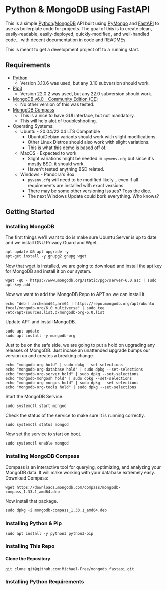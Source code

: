 # Python & MongoDB using FastAPI
This is a simple [Python](https://www.python.org/)/[MongoDB](https://mongodb.com/) API built using [PyMongo](https://pymongo.readthedocs.io/) and [FastAPI](https://fastapi.tiangolo.com/) to use as boilerplate code for projects.  The goal of this is to create clean, easily-readable, easily-deployed, quickly-modified, and well-handled code... with decent documentation in code and READMEs.

This is meant to get a development project off to a running start.

## Requirements
- [Python](https://www.python.org/downloads/) 
  - Version 3.10.6 was used, but any 3.10 subversion should work.
- [Pip3](https://docs.python.org/3.10/installing/)
  - Version 22.0.2 was used, but any 22.0 subversion should work.
- [MongoDB v6.0 - Community Edition (CE)](https://www.mongodb.com/try/download/community)
  - No other version of this was tested.
- [MongoDB Compass](https://www.mongodb.com/docs/compass/current/install/)
  - This is a nice to have GUI interface, but not mandatory. 
  - This will help alot of troubleshooting.
- Operating Systems:
  - Ubuntu - 20.04/22.04 LTS Compatible
    - Ubuntu/Debian variants should work with slight modifications.
    - Other Linux Distros should also work with slight variations.
    - This is what this demo is based off of.
  - MacOS - Expected to work
    - Slight variations might be needed in `pyvenv.cfg` but since it's mostly BSD, it should work.
    - Haven't tested anything BSD related.
  - Windows - Pandora's Box
    - `pyvenv.cfg` will need to be modified likely... even if all requirements are installed with exact versions.
    - There may be some other versioning issues? Toss the dice.
    - The next Windows Update could bork everything. Who knows?

## Getting Started
### Installing MongoDB
The first things we'll want to do is make sure Ubuntu Server is up to date and we install GNU Privacy Guard and Wget.

```
apt update && apt upgrade -y
apt-get install -y gnupg2 gnupg wget
```
Now that wget is installed, we are going to download and install the apt key for MongoDB and install it on our system.
```
wget -qO - https://www.mongodb.org/static/pgp/server-6.0.asc | sudo apt-key add -
```
Now we want to add the MongoDB Repo to APT so we can install it.
```
echo "deb [ arch=amd64,arm64 ] https://repo.mongodb.org/apt/ubuntu focal/mongodb-org/6.0 multiverse" | sudo tee /etc/apt/sources.list.d/mongodb-org-6.0.list
```
Update APT and install MongoDB.
```
sudo apt update
sudo apt install -y mongodb-org
```
Just to be on the safe side, we are going to put a hold on upgrading any releases of MongoDB.  Just incase an unattended upgrade bumps our version up and creates a breaking change.
```
echo "mongodb-org hold" | sudo dpkg --set-selections
echo "mongodb-org-database hold" | sudo dpkg --set-selections
echo "mongodb-org-server hold" | sudo dpkg --set-selections
echo "mongodb-mongosh hold" | sudo dpkg --set-selections
echo "mongodb-org-mongos hold" | sudo dpkg --set-selections
echo "mongodb-org-tools hold" | sudo dpkg --set-selections
```
Start the MongoDB Service.
```
sudo systemctl start mongod
```
Check the status of the service to make sure it is running correctly.
```
sudo systemctl status mongod
```
Now set the service to start on boot.
```
sudo systemctl enable mongod
```

### Installing MongoDB Compass
Compass is an interactive tool for querying, optimizing, and analyzing your MongoDB data. It will make working with your database extremely easy.  Download Compass:
```
wget https://downloads.mongodb.com/compass/mongodb-compass_1.33.1_amd64.deb
```
Now install that package.
```
sudo dpkg -i mongodb-compass_1.33.1_amd64.deb
```
### Installing Python & Pip
```
sudo apt install -y python3 python3-pip
```
### Installing This Repo

#### Clone the Repository
```
git clone git@github.com:Michael-Free/mongodb_fastapi.git
```

### Installing Python Requirements
```

```
